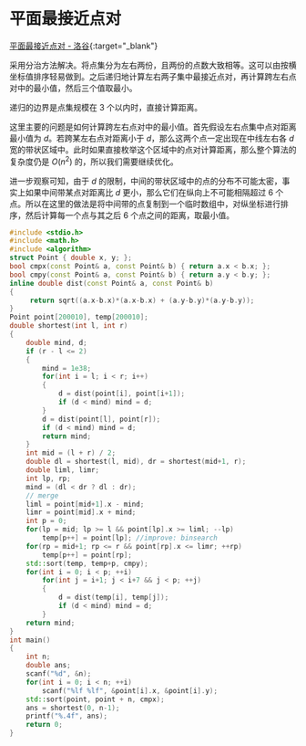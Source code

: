 # 平面最接近点对

[平面最接近点对 - 洛谷](https://www.luogu.com.cn/problem/P1429){:target="_blank"}

采用分治方法解决。将点集分为左右两份，且两份的点数大致相等。这可以由按横坐标值排序轻易做到。之后递归地计算左右两子集中最接近点对，再计算跨左右点对中的最小值，然后三个值取最小。

递归的边界是点集规模在 3 个以内时，直接计算距离。

这里主要的问题是如何计算跨左右点对中的最小值。首先假设左右点集中点对距离最小值为 $d$。若跨某左右点对距离小于 $d$，那么这两个点一定出现在中线左右各 $d$ 宽的带状区域中。此时如果直接枚举这个区域中的点对计算距离，那么整个算法的复杂度仍是 $O(n^2)$ 的，所以我们需要继续优化。

进一步观察可知，由于 $d$ 的限制，中间的带状区域中的点的分布不可能太密，事实上如果中间带某点对距离比 $d$ 更小，那么它们在纵向上不可能相隔超过 6 个点。所以在这里的做法是将中间带的点复制到一个临时数组中，对纵坐标进行排序，然后计算每一个点与其之后 6 个点之间的距离，取最小值。

```c++
#include <stdio.h>
#include <math.h>
#include <algorithm>
struct Point { double x, y; };
bool cmpx(const Point& a, const Point& b) { return a.x < b.x; };
bool cmpy(const Point& a, const Point& b) { return a.y < b.y; };
inline double dist(const Point& a, const Point& b)
{
     return sqrt((a.x-b.x)*(a.x-b.x) + (a.y-b.y)*(a.y-b.y));
}
Point point[200010], temp[200010];
double shortest(int l, int r)
{
    double mind, d;
    if (r - l <= 2)
    {
        mind = 1e38;
        for(int i = l; i < r; i++)
        {
            d = dist(point[i], point[i+1]);
            if (d < mind) mind = d;
        }
        d = dist(point[l], point[r]);
        if (d < mind) mind = d;
        return mind;
    }
    int mid = (l + r) / 2;
    double dl = shortest(l, mid), dr = shortest(mid+1, r);
    double liml, limr;
    int lp, rp;
    mind = (dl < dr ? dl : dr);
    // merge
    liml = point[mid+1].x - mind;
    limr = point[mid].x + mind;
    int p = 0;
    for(lp = mid; lp >= l && point[lp].x >= liml; --lp)
        temp[p++] = point[lp]; //improve: binsearch
    for(rp = mid+1; rp <= r && point[rp].x <= limr; ++rp)
        temp[p++] = point[rp];
    std::sort(temp, temp+p, cmpy);
    for(int i = 0; i < p; ++i)
        for(int j = i+1; j < i+7 && j < p; ++j)
        {
            d = dist(temp[i], temp[j]);
            if (d < mind) mind = d;
        }
    return mind;
}
int main()
{
    int n;
    double ans;
    scanf("%d", &n);
    for(int i = 0; i < n; ++i) 
        scanf("%lf %lf", &point[i].x, &point[i].y);
    std::sort(point, point + n, cmpx);
    ans = shortest(0, n-1);
    printf("%.4f", ans);
    return 0;
}
```
